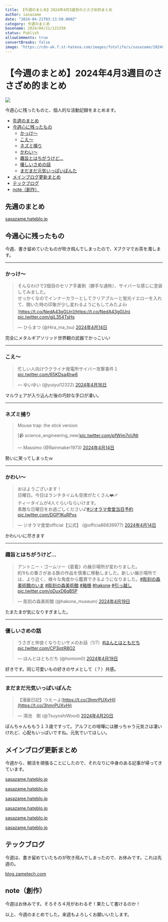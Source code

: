 ```yaml
---
title: 【今週のまとめ】2024年4月3週目のささざめ的まとめ
author: sasazame
date: "2024-04-21T03:13:50.000Z"
category: 今週のまとめ
basename: 2024/04/21/121350
status: Publish
allowComments: true
convertBreaks: false
image: "https://cdn-ak.f.st-hatena.com/images/fotolife/s/sasazame/20240407/20240407153529.png"
---
```

# 【今週のまとめ】2024年4月3週目のささざめ的まとめ

![](https://cdn-ak.f.st-hatena.com/images/fotolife/s/sasazame/20240407/20240407153529.png)

今週心に残ったものと、個人的な活動記録をまとめます。

<!-- Extended Body -->

-   [先週のまとめ](#先週のまとめ)
-   [今週心に残ったもの](#今週心に残ったもの)
    -   [かっけ～](#かっけ)
    -   [こえ～](#こえ)
    -   [ネズミ捕り](#ネズミ捕り)
    -   [かわい～](#かわい)
    -   [趣旨とはちがうけど…](#趣旨とはちがうけど)
    -   [優しいさめの話](#優しいさめの話)
    -   [まだまだ元気いっぱいぽんた](#まだまだ元気いっぱいぽんた)
-   [メインブログ更新まとめ](#メインブログ更新まとめ)
-   [テックブログ](#テックブログ)
-   [note（創作）](#note創作)

## 先週のまとめ

[sasazame.hateblo.jp](https://sasazame.hateblo.jp/entry/2024/04/14/110445)

## 今週心に残ったもの

今週、書き留めていたものが吹き飛んでしまったので、Xブクマでお茶を濁します。

* * *

### かっけ～

> そんなわけで2個目のセリア手裏剣（勝手な通称）、サイバーな感じに塗装してみました。  
> せっかくなのでインナーカラーとしてクリアブルーと蛍光イエローを入れて、開いた時の印象が少し変わるようにもしてみたよ👍 [https://t.co/NedA43gGUn](https://t.co/NedA43gGUn) [pic.twitter.com/gjL354TsHs](https://t.co/gjL354TsHs)
> 
> — ひらまつ (@Hira\_ma\_tsu) [2024年4月14日](https://twitter.com/Hira_ma_tsu/status/1779466127091118221?ref_src=twsrc%5Etfw)

完全にメタルギアソリッド世界観の武器でかっこいい

* * *

### こえ～

> 忙しい人向けウクライナ発電所サイバー攻撃事件１ [pic.twitter.com/65KDsa4hw6](https://t.co/65KDsa4hw6)
> 
> — ゆいゆい (@yuiyui12322) [2024年4月16日](https://twitter.com/yuiyui12322/status/1780167933307867565?ref_src=twsrc%5Etfw)

マルウェアが入り込んだ後の巧妙な手口が凄い。

* * *

### ネズミ捕り

> Mouse trap: the stick version  
>   
> \[📹 science\_engineering\_new\][pic.twitter.com/pfWjm7oUNt](https://t.co/pfWjm7oUNt)
> 
> — Massimo (@Rainmaker1973) [2024年4月14日](https://twitter.com/Rainmaker1973/status/1779505366700626128?ref_src=twsrc%5Etfw)

勢いに笑ってしまったｗ

* * *

### かわい～

> おはようございます！  
> 日曜日。今日はランチタイムも空席がたくさん❤️‍🩹  
> ティータイムが4人ぐらいならいけます。  
> 素敵な日曜日をお過ごしください♪[#ジオラマ食堂当日予約](https://twitter.com/hashtag/%E3%82%B8%E3%82%AA%E3%83%A9%E3%83%9E%E9%A3%9F%E5%A0%82%E5%BD%93%E6%97%A5%E4%BA%88%E7%B4%84?src=hash&ref_src=twsrc%5Etfw) [pic.twitter.com/DGP1KuRPxs](https://t.co/DGP1KuRPxs)
> 
> — ジオラマ食堂official【公式】 (@officia86839977) [2024年4月14日](https://twitter.com/officia86839977/status/1779312885744967719?ref_src=twsrc%5Etfw)

かわいいに尽きます

* * *

### 趣旨とはちがうけど…

> アントニー・ゴームリー《密着》の展示場所が変わりました。  
> 約1tもの重さがある鉄の作品を慎重に移動しました。新しい展示場所では、より近く、様々な角度から鑑賞できるようになりました。[#彫刻の森美術館のいま](https://twitter.com/hashtag/%E5%BD%AB%E5%88%BB%E3%81%AE%E6%A3%AE%E7%BE%8E%E8%A1%93%E9%A4%A8%E3%81%AE%E3%81%84%E3%81%BE?src=hash&ref_src=twsrc%5Etfw) [#彫刻の森美術館](https://twitter.com/hashtag/%E5%BD%AB%E5%88%BB%E3%81%AE%E6%A3%AE%E7%BE%8E%E8%A1%93%E9%A4%A8?src=hash&ref_src=twsrc%5Etfw) [#箱根](https://twitter.com/hashtag/%E7%AE%B1%E6%A0%B9?src=hash&ref_src=twsrc%5Etfw) [#hakone](https://twitter.com/hashtag/hakone?src=hash&ref_src=twsrc%5Etfw) [#引っ越し](https://twitter.com/hashtag/%E5%BC%95%E3%81%A3%E8%B6%8A%E3%81%97?src=hash&ref_src=twsrc%5Etfw) [pic.twitter.com/oDuxD6qB5P](https://t.co/oDuxD6qB5P)
> 
> — 彫刻の森美術館 (@hakone\_museum) [2024年4月19日](https://twitter.com/hakone_museum/status/1781260120795812074?ref_src=twsrc%5Etfw)

たまたまが気になりすぎました。

* * *

### 優しいさめの話

> うさぎと仲良くなりたいサメのお話（1/7）[#ほんとはともだち](https://twitter.com/hashtag/%E3%81%BB%E3%82%93%E3%81%A8%E3%81%AF%E3%81%A8%E3%82%82%E3%81%A0%E3%81%A1?src=hash&ref_src=twsrc%5Etfw) [pic.twitter.com/CP3iotR8O2](https://t.co/CP3iotR8O2)
> 
> — ほんとはともだち (@hontom0) [2024年4月19日](https://twitter.com/hontom0/status/1781250337753780346?ref_src=twsrc%5Etfw)

好きです。同じ可愛いもの好きのサメとして（？）共感。

* * *

### まだまだ元気いっぱいぽんた

> 【漫画日記】つえーよ[https://t.co/3hmrPUXvHj](https://t.co/3hmrPUXvHj)
> 
> — 鴻池　剛 (@TsuyoshiWood) [2024年4月20日](https://twitter.com/TsuyoshiWood/status/1781681191529390299?ref_src=twsrc%5Etfw)

ぽんちゃんももう１３歳ですって。アルフとの喧嘩には勝っちゃう元気さは凄いけれど、心配もいっぱいですね。元気でいてほしい。

## メインブログ更新まとめ

今週から、朝活を頑張ることにしたので、それなりに中身のある記事が帰ってきています。

[sasazame.hateblo.jp](https://sasazame.hateblo.jp/entry/2024/04/15/120000)

[sasazame.hateblo.jp](https://sasazame.hateblo.jp/entry/2024/04/16/120000)

[sasazame.hateblo.jp](https://sasazame.hateblo.jp/entry/2024/04/17/120000)

[sasazame.hateblo.jp](https://sasazame.hateblo.jp/entry/2024/04/18/120000)

[sasazame.hateblo.jp](https://sasazame.hateblo.jp/entry/2024/04/19/120000)

[sasazame.hateblo.jp](https://sasazame.hateblo.jp/entry/2024/04/20/211253)

## テックブログ

今週は、書き留めていたものが吹き飛んでしまったので、お休みです。これは先週の。

[blog.zametech.com](https://blog.zametech.com/entry/2024/04/14/110115)

## note（創作）

今週はお休みです。そろそろ４月がおわるぞ！果たして書けるのか！

  

以上、今週のまとめでした。来週もよろしくお願いいたします。